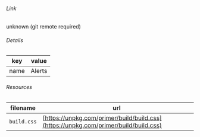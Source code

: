 <!--
https://pypi.org/project/jsfiddle-readme/
-->


###### Link
unknown (git remote required)

###### Details
key|value
-|-
name|Alerts

###### Resources
filename|url
-|-
`build.css`|[https://unpkg.com/primer/build/build.css](https://unpkg.com/primer/build/build.css)